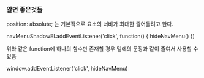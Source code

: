 ### 알면 좋은것들

position: absolute; 는 기본적으로 요소의 너비가 최대한 줄어들려고 한다.


navMenuShadowEl.addEventListener('click', function() {
  hideNavMenu()
})

위와 같은 function에 하나의 함수만 존재할 경우 밑에의 문장과 같이 줄여서 사용할 수 있음

window.addEventListener('click', hideNavMenu)